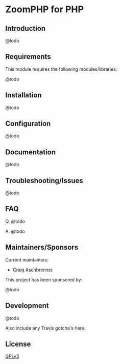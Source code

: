 # ZoomPHP for PHP

## Introduction

@​todo

## Requirements

This module requires the following modules/libraries:

@​todo

## Installation

@​todo

## Configuration

@​todo

## Documentation

@​todo

## Troubleshooting/Issues

@​todo

## FAQ

Q. @​todo

A. @​todo

## Maintainers/Sponsors

Current maintainers:

* [Craig Aschbrenner]()

This project has been sponsored by:

@​todo

## Development

@​todo

Also include any Travis gotcha's here.

## License

[GPLv3](http://www.gnu.org/licenses/gpl-3.0.txt)
